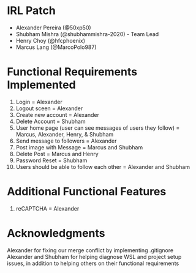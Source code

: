 # IRL Patch
- Alexander Pereira (@50xp50)
- Shubham Mishra (@shubhammishra-2020) - Team Lead
- Henry Choy (@hfcphoenix)
- Marcus Lang (@MarcoPolo987)

# Functional Requirements Implemented
1. Login = Alexander
2. Logout sceen = Alexander
3. Create new account = Alexander
4. Delete Account = Shubham
5. User home page (user can see messages of users they follow) = Marcus, Alexander, Henry, & Shubham
6. Send message to followers  = Alexander
7. Post image with Message = Marcus and Shubham
8. Delete Post = Marcus and Henry
9. Password Reset = Shubham
10. Users should be able to follow each other = Alexander and Shubham

# Additional Functional Features
1. reCAPTCHA = Alexander

# Acknowledgments
Alexander for fixing our merge conflict by implementing .gitignore
Alexander and Shubham for helping diagnose WSL and project setup issues, in addition to helping others on their functional requirements

